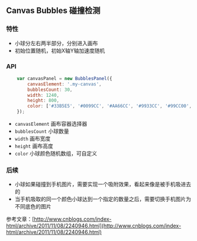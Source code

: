 ## Canvas Bubbles 碰撞检测

### 特性

- 小球分左右两半部分，分别进入画布
- 初始位置随机，初始X轴Y轴加速度随机


### API

``` javascript
    var canvasPanel = new BubblesPanel({
        canvasElement: '.my-canvas',
        bubblesCount: 30,
        width: 1240,
        height: 800,
        color: ['#33B5E5', '#0099CC', '#AA66CC', '#9933CC', '#99CC00', '#669900']
    });
```

- `canvasElement` 画布容器选择器
- `bubblesCount` 小球数量
- `width` 画布宽度
- `height` 画布高度
- `color` 小球颜色随机数组，可自定义




### 后续

- 小球如果碰撞到手机图片，需要实现一个吸附效果，看起来像是被手机吸进去的
- 当手机吸取的同一个颜色小球达到一个指定的数量之后，需要切换手机图片为不同底色的图片




















参考文章：[http://www.cnblogs.com/index-html/archive/2011/11/08/2240946.html](http://www.cnblogs.com/index-html/archive/2011/11/08/2240946.html)
